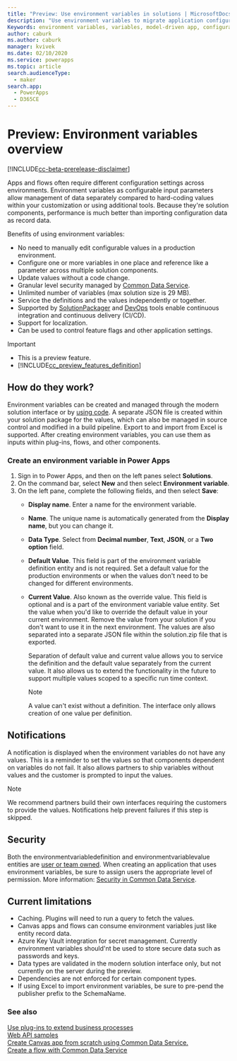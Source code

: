 ```yaml
---
title: "Preview: Use environment variables in solutions | MicrosoftDocs"
description: "Use environment variables to migrate application configuration data in solutions."
Keywords: environment variables, variables, model-driven app, configuration data
author: caburk
ms.author: caburk
manager: kvivek
ms.date: 02/10/2020
ms.service: powerapps
ms.topic: article
search.audienceType: 
  - maker
search.app: 
  - PowerApps
  - D365CE
---
```

# Preview: Environment variables overview 

[!INCLUDE[cc-beta-prerelease-disclaimer](../../includes/cc-beta-prerelease-disclaimer.md)]

Apps and flows often require different configuration settings across environments. Environment variables as configurable input parameters allow management of data separately compared to hard-coding values within your customization or using additional tools. Because they're solution components, performance is much better than importing configuration data as record data.

Benefits of using environment variables:
- No need to manually edit configurable values in a production environment.
- Configure one or more variables in one place and reference like a parameter across multiple solution components.
- Update values without a code change.
- Granular level security managed by [Common Data Service](https://docs.microsoft.com/powerapps/maker/common-data-service/data-platform-intro).
- Unlimited number of variables (max solution size is 29 MB).
- Service the definitions and the values independently or together.
- Supported by [SolutionPackager](/powerapps/developer/common-data-service/compress-extract-solution-file-solutionpackager) and [DevOps](/powerapps/developer/common-data-service/build-tools-overview) tools enable continuous integration and continuous delivery (CI/CD).
- Support for localization.
- Can be used to control feature flags and other application settings.

> [!IMPORTANT]
> - This is a preview feature.
> - [!INCLUDE[cc_preview_features_definition](../../includes/cc-preview-features-definition.md)] 

## How do they work?
Environment variables can be created and managed through the modern solution interface or by [using code](https://docs.microsoft.com/powerapps/developer/common-data-service/work-with-data-cds). A separate JSON file is created within your solution package for the values, which can also be managed in source control and modified in a build pipeline. Export to and import from Excel is supported. After creating environment variables, you can use them as inputs within plug-ins, flows, and other components. 

### Create an environment variable in Power Apps
1. Sign in to Power Apps, and then on the left panes select **Solutions**. 
2. On the command bar, select **New** and then select **Environment variable**. 
3. On the left pane, complete the following fields, and then select **Save**:  
   - **Display name**. Enter a name for the environment variable. 
   - **Name**. The unique name is automatically generated from the **Display name**, but you can change it. 
   - **Data Type**. Select from **Decimal number**, **Text**, **JSON**, or a **Two option** field. 
   - **Default Value**. This field is part of the environment variable definition entity and is not required. Set a default value for the production environments or when the values don't need to be changed for different environments. 
   - **Current Value**. Also known as the override value. This field is optional and is a part of the environment variable value entity. Set the value when you'd like to override the default value in your current environment. Remove the value from your solution if you don't want to use it in the next environment. The values are also separated into a separate JSON file within the solution.zip file that is exported. 

      Separation of default value and current value allows you to service the definition and the default value separately from the current value. It also allows us to extend the functionality in the future to support multiple values scoped to a specific run time context.

      >[!NOTE]
      > A value can't exist without a definition. The interface only allows creation of one value per definition. 

## Notifications
A notification is displayed when the environment variables do not have any values. This is a reminder to set the values so that components dependent on variables do not fail. It also allows partners to ship variables without values and the customer is prompted to input the values.

>[!NOTE]
> We recommend partners build their own interfaces requiring the customers to provide the values. Notifications help prevent failures if this step is skipped. 

## Security
Both the environmentvariabledefinition and environmentvariablevalue entities are [user or team owned](https://docs.microsoft.com/powerapps/maker/common-data-service/types-of-entities). When creating an application that uses environment variables, be sure to assign users the appropriate level of permission. More information: [Security in Common Data Service](https://docs.microsoft.com/power-platform/admin/wp-security). 

## Current limitations
- Caching. Plugins will need to run a query to fetch the values. 
- Canvas apps and flows can consume environment variables just like entity record data. <!-- In the future we plan to build additional actions into canvas app and flow designers. This will simplify authoring and provide better visibility into environment variables being used by a specific app or flow. -->
- Azure Key Vault integration for secret management. Currently environment variables should'nt be used to store secure data such as passwords and keys.
- Data types are validated in the modern solution interface only, but not currently on the server during the preview. 
- Dependencies are not enforced for certain component types.
- If using Excel to import environment variables, be sure to pre-pend the publisher prefix to the SchemaName.

### See also
[Use plug-ins to extend business processes](https://docs.microsoft.com/powerapps/developer/common-data-service/plug-ins) </BR>
[Web API samples](https://docs.microsoft.com/powerapps/developer/common-data-service/webapi/web-api-samples) </BR>
[Create Canvas app from scratch using Common Data Service.](https://docs.microsoft.com/powerapps/maker/canvas-apps/data-platform-create-app-scratch) </BR>
[Create a flow with Common Data Service](https://docs.microsoft.com/flow/connection-cds)
